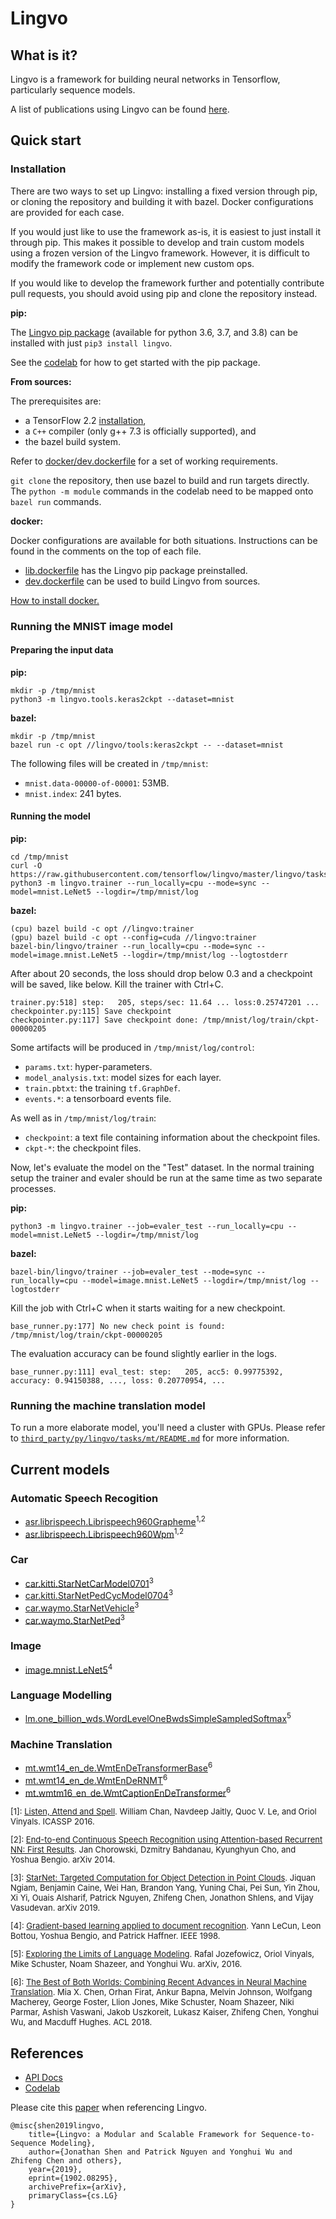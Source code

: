 # Lingvo

## What is it?

Lingvo is a framework for building neural networks in Tensorflow, particularly
sequence models.

A list of publications using Lingvo can be found [here](PUBLICATIONS.md).

## Quick start

### Installation

There are two ways to set up Lingvo: installing a fixed version through pip, or
cloning the repository and building it with bazel. Docker configurations are
provided for each case.

If you would just like to use the framework as-is, it is easiest to just install
it through pip. This makes it possible to develop and train custom models using
a frozen version of the Lingvo framework. However, it is difficult to modify the
framework code or implement new custom ops.

If you would like to develop the framework further and potentially contribute
pull requests, you should avoid using pip and clone the repository instead.

**pip:**

The [Lingvo pip package](https://pypi.org/project/lingvo) (available for python
3.6, 3.7, and 3.8) can be installed with just `pip3 install lingvo`.

See the
[codelab](https://colab.research.google.com/github/tensorflow/lingvo/blob/master/codelabs/introduction.ipynb)
for how to get started with the pip package.

**From sources:**

The prerequisites are:

*   a TensorFlow 2.2 [installation](https://www.tensorflow.org/install/),
*   a `C++` compiler (only g++ 7.3 is officially supported), and
*   the bazel build system.

Refer to [docker/dev.dockerfile](docker/dev.dockerfile) for a set of working
requirements.

`git clone` the repository, then use bazel to build and run targets directly.
The `python -m module` commands in the codelab need to be mapped onto `bazel
run` commands.

**docker:**

Docker configurations are available for both situations. Instructions can be
found in the comments on the top of each file.

*   [lib.dockerfile](docker/lib.dockerfile) has the Lingvo pip package
    preinstalled.
*   [dev.dockerfile](docker/dev.dockerfile) can be used to build Lingvo from
    sources.

[How to install docker.](https://docs.docker.com/install/linux/docker-ce/ubuntu/)

### Running the MNIST image model

#### Preparing the input data

**pip:**

```shell
mkdir -p /tmp/mnist
python3 -m lingvo.tools.keras2ckpt --dataset=mnist
```

**bazel:**

```shell
mkdir -p /tmp/mnist
bazel run -c opt //lingvo/tools:keras2ckpt -- --dataset=mnist
```

The following files will be created in `/tmp/mnist`:

*   `mnist.data-00000-of-00001`: 53MB.
*   `mnist.index`: 241 bytes.

#### Running the model

**pip:**

```shell
cd /tmp/mnist
curl -O https://raw.githubusercontent.com/tensorflow/lingvo/master/lingvo/tasks/image/params/mnist.py
python3 -m lingvo.trainer --run_locally=cpu --mode=sync --model=mnist.LeNet5 --logdir=/tmp/mnist/log
```

**bazel:**

```shell
(cpu) bazel build -c opt //lingvo:trainer
(gpu) bazel build -c opt --config=cuda //lingvo:trainer
bazel-bin/lingvo/trainer --run_locally=cpu --mode=sync --model=image.mnist.LeNet5 --logdir=/tmp/mnist/log --logtostderr
```

After about 20 seconds, the loss should drop below 0.3 and a checkpoint will be
saved, like below. Kill the trainer with Ctrl+C.

```
trainer.py:518] step:   205, steps/sec: 11.64 ... loss:0.25747201 ...
checkpointer.py:115] Save checkpoint
checkpointer.py:117] Save checkpoint done: /tmp/mnist/log/train/ckpt-00000205
```

Some artifacts will be produced in `/tmp/mnist/log/control`:

*   `params.txt`: hyper-parameters.
*   `model_analysis.txt`: model sizes for each layer.
*   `train.pbtxt`: the training `tf.GraphDef`.
*   `events.*`: a tensorboard events file.

As well as in `/tmp/mnist/log/train`:

*   `checkpoint`: a text file containing information about the checkpoint files.
*   `ckpt-*`: the checkpoint files.

Now, let's evaluate the model on the "Test" dataset. In the normal training
setup the trainer and evaler should be run at the same time as two separate
processes.

**pip:**

```shell
python3 -m lingvo.trainer --job=evaler_test --run_locally=cpu --model=mnist.LeNet5 --logdir=/tmp/mnist/log
```

**bazel:**

```shell
bazel-bin/lingvo/trainer --job=evaler_test --mode=sync --run_locally=cpu --model=image.mnist.LeNet5 --logdir=/tmp/mnist/log --logtostderr
```

Kill the job with Ctrl+C when it starts waiting for a new checkpoint.

```
base_runner.py:177] No new check point is found: /tmp/mnist/log/train/ckpt-00000205
```

The evaluation accuracy can be found slightly earlier in the logs.

```
base_runner.py:111] eval_test: step:   205, acc5: 0.99775392, accuracy: 0.94150388, ..., loss: 0.20770954, ...
```

### Running the machine translation model

To run a more elaborate model, you'll need a cluster with GPUs. Please refer to
[`third_party/py/lingvo/tasks/mt/README.md`](https://github.com/tensorflow/lingvo/blob/master/lingvo/tasks/mt/README.md)
for more information.

## Current models

### Automatic Speech Recogition

*   [asr.librispeech.Librispeech960Grapheme](https://github.com/tensorflow/lingvo/blob/master/lingvo/tasks/asr/params/librispeech.py)<sup>1,2</sup>
*   [asr.librispeech.Librispeech960Wpm](https://github.com/tensorflow/lingvo/blob/master/lingvo/tasks/asr/params/librispeech.py)<sup>1,2</sup>

### Car

*   [car.kitti.StarNetCarModel0701](https://github.com/tensorflow/lingvo/blob/master/lingvo/tasks/car/params/kitti.py)<sup>3</sup>
*   [car.kitti.StarNetPedCycModel0704](https://github.com/tensorflow/lingvo/blob/master/lingvo/tasks/car/params/kitti.py)<sup>3</sup>
*   [car.waymo.StarNetVehicle](https://github.com/tensorflow/lingvo/blob/master/lingvo/tasks/car/params/waymo.py)<sup>3</sup>
*   [car.waymo.StarNetPed](https://github.com/tensorflow/lingvo/blob/master/lingvo/tasks/car/params/waymo.py)<sup>3</sup>

### Image

*   [image.mnist.LeNet5](https://github.com/tensorflow/lingvo/blob/master/lingvo/tasks/image/params/mnist.py)<sup>4</sup>

### Language Modelling

*   [lm.one_billion_wds.WordLevelOneBwdsSimpleSampledSoftmax](https://github.com/tensorflow/lingvo/blob/master/lingvo/tasks/lm/params/one_billion_wds.py)<sup>5</sup>

### Machine Translation

*   [mt.wmt14_en_de.WmtEnDeTransformerBase](https://github.com/tensorflow/lingvo/blob/master/lingvo/tasks/mt/params/wmt14_en_de.py)<sup>6</sup>
*   [mt.wmt14_en_de.WmtEnDeRNMT](https://github.com/tensorflow/lingvo/blob/master/lingvo/tasks/mt/params/wmt14_en_de.py)<sup>6</sup>
*   [mt.wmtm16_en_de.WmtCaptionEnDeTransformer](https://github.com/tensorflow/lingvo/blob/master/lingvo/tasks/mt/params/wmtm16_en_de.py)<sup>6</sup>

<font size="-1">

\[1]: [Listen, Attend and Spell](https://arxiv.org/pdf/1508.01211.pdf). William
Chan, Navdeep Jaitly, Quoc V. Le, and Oriol Vinyals. ICASSP 2016.

\[2]: [End-to-end Continuous Speech Recognition using Attention-based Recurrent
NN: First Results](https://arxiv.org/pdf/1412.1602.pdf). Jan Chorowski, Dzmitry
Bahdanau, Kyunghyun Cho, and Yoshua Bengio. arXiv 2014.

\[3]:
[StarNet: Targeted Computation for Object Detection in Point Clouds](https://arxiv.org/pdf/1908.11069.pdf).
Jiquan Ngiam, Benjamin Caine, Wei Han, Brandon Yang, Yuning Chai, Pei Sun, Yin
Zhou, Xi Yi, Ouais Alsharif, Patrick Nguyen, Zhifeng Chen, Jonathon Shlens, and
Vijay Vasudevan. arXiv 2019.

\[4]:
[Gradient-based learning applied to document recognition](http://yann.lecun.com/exdb/publis/pdf/lecun-01a.pdf).
Yann LeCun, Leon Bottou, Yoshua Bengio, and Patrick Haffner. IEEE 1998.

\[5]:
[Exploring the Limits of Language Modeling](https://arxiv.org/pdf/1602.02410.pdf).
Rafal Jozefowicz, Oriol Vinyals, Mike Schuster, Noam Shazeer, and Yonghui Wu.
arXiv, 2016.

\[6]: [The Best of Both Worlds: Combining Recent Advances in Neural Machine
Translation](http://aclweb.org/anthology/P18-1008). Mia X. Chen, Orhan Firat,
Ankur Bapna, Melvin Johnson, Wolfgang Macherey, George Foster, Llion Jones, Mike
Schuster, Noam Shazeer, Niki Parmar, Ashish Vaswani, Jakob Uszkoreit, Lukasz
Kaiser, Zhifeng Chen, Yonghui Wu, and Macduff Hughes. ACL 2018.

</font>

## References

*   [API Docs](https://tensorflow.github.io/lingvo/)
*   [Codelab](https://colab.research.google.com/github/tensorflow/lingvo/blob/master/codelabs/introduction.ipynb)

Please cite this [paper](https://arxiv.org/abs/1902.08295) when referencing
Lingvo.

```
@misc{shen2019lingvo,
    title={Lingvo: a Modular and Scalable Framework for Sequence-to-Sequence Modeling},
    author={Jonathan Shen and Patrick Nguyen and Yonghui Wu and Zhifeng Chen and others},
    year={2019},
    eprint={1902.08295},
    archivePrefix={arXiv},
    primaryClass={cs.LG}
}
```
